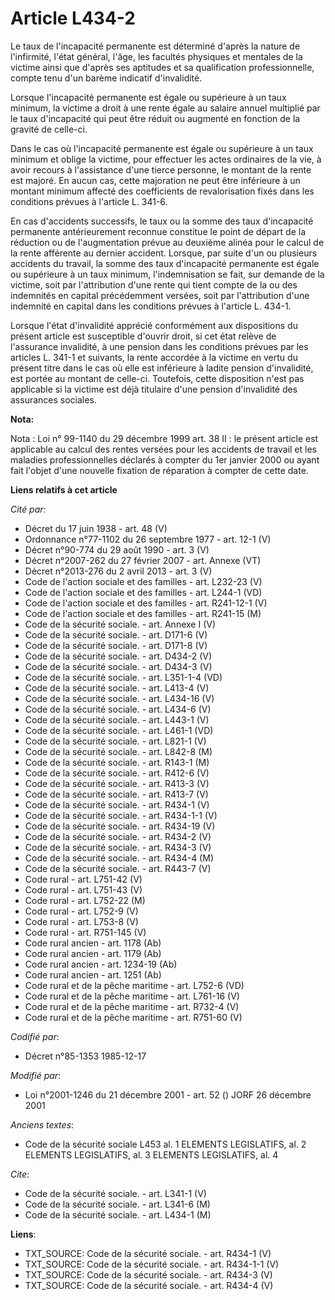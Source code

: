 # Article L434-2

Le taux de l'incapacité permanente est déterminé d'après la nature de l'infirmité, l'état général, l'âge, les facultés
physiques et mentales de la victime ainsi que d'après ses aptitudes et sa qualification professionnelle, compte tenu d'un
barème indicatif d'invalidité. 

Lorsque l'incapacité permanente est égale ou supérieure à un taux minimum, la victime a droit à une rente égale au salaire
annuel multiplié par le taux d'incapacité qui peut être réduit ou augmenté en fonction de la gravité de celle-ci. 

Dans le cas où l'incapacité permanente est égale ou supérieure à un taux minimum et oblige la victime, pour effectuer les
actes ordinaires de la vie, à avoir recours à l'assistance d'une tierce personne, le montant de la rente est majoré. En aucun
cas, cette majoration ne peut être inférieure à un montant minimum affecté des coefficients de revalorisation fixés dans les
conditions prévues à l'article L. 341-6. 

En cas d'accidents successifs, le taux ou la somme des taux d'incapacité permanente antérieurement reconnue constitue le
point de départ de la réduction ou de l'augmentation prévue au deuxième alinéa pour le calcul de la rente afférente au
dernier accident. Lorsque, par suite d'un ou plusieurs accidents du travail, la somme des taux d'incapacité permanente est
égale ou supérieure à un taux minimum, l'indemnisation se fait, sur demande de la victime, soit par l'attribution d'une rente
qui tient compte de la ou des indemnités en capital précédemment versées, soit par l'attribution d'une indemnité en capital
dans les conditions prévues à l'article L. 434-1.

Lorsque l'état d'invalidité apprécié conformément aux dispositions du présent article est susceptible d'ouvrir droit, si cet
état relève de l'assurance invalidité, à une pension dans les conditions prévues par les articles L. 341-1 et suivants, la
rente accordée à la victime en vertu du présent titre dans le cas où elle est inférieure à ladite pension d'invalidité, est
portée au montant de celle-ci. Toutefois, cette disposition n'est pas applicable si la victime est déjà titulaire d'une
pension d'invalidité des assurances sociales.

**Nota:**

Nota : Loi n° 99-1140 du 29 décembre 1999 art. 38 II : le présent article est applicable au calcul des rentes versées pour
les accidents de travail et les maladies professionnelles déclarés à compter du 1er janvier 2000 ou ayant fait l'objet d'une
nouvelle fixation de réparation à compter de cette date.

**Liens relatifs à cet article**

_Cité par_:

  - Décret du 17 juin 1938 - art. 48 (V)
  - Ordonnance n°77-1102 du 26 septembre 1977 - art. 12-1 (V)
  - Décret n°90-774 du 29 août 1990 - art. 3 (V)
  - Décret n°2007-262 du 27 février 2007 - art. Annexe (VT)
  - Décret n°2013-276 du 2 avril 2013 - art. 3 (V)
  - Code de l'action sociale et des familles - art. L232-23 (V)
  - Code de l'action sociale et des familles - art. L244-1 (VD)
  - Code de l'action sociale et des familles - art. R241-12-1 (V)
  - Code de l'action sociale et des familles - art. R241-15 (M)
  - Code de la sécurité sociale. - art. Annexe I (V)
  - Code de la sécurité sociale. - art. D171-6 (V)
  - Code de la sécurité sociale. - art. D171-8 (V)
  - Code de la sécurité sociale. - art. D434-2 (V)
  - Code de la sécurité sociale. - art. D434-3 (V)
  - Code de la sécurité sociale. - art. L351-1-4 (VD)
  - Code de la sécurité sociale. - art. L413-4 (V)
  - Code de la sécurité sociale. - art. L434-16 (V)
  - Code de la sécurité sociale. - art. L434-6 (V)
  - Code de la sécurité sociale. - art. L443-1 (V)
  - Code de la sécurité sociale. - art. L461-1 (VD)
  - Code de la sécurité sociale. - art. L821-1 (V)
  - Code de la sécurité sociale. - art. L842-8 (M)
  - Code de la sécurité sociale. - art. R143-1 (M)
  - Code de la sécurité sociale. - art. R412-6 (V)
  - Code de la sécurité sociale. - art. R413-3 (V)
  - Code de la sécurité sociale. - art. R413-7 (V)
  - Code de la sécurité sociale. - art. R434-1 (V)
  - Code de la sécurité sociale. - art. R434-1-1 (V)
  - Code de la sécurité sociale. - art. R434-19 (V)
  - Code de la sécurité sociale. - art. R434-2 (V)
  - Code de la sécurité sociale. - art. R434-3 (V)
  - Code de la sécurité sociale. - art. R434-4 (M)
  - Code de la sécurité sociale. - art. R443-7 (V)
  - Code rural - art. L751-42 (V)
  - Code rural - art. L751-43 (V)
  - Code rural - art. L752-22 (M)
  - Code rural - art. L752-9 (V)
  - Code rural - art. L753-8 (V)
  - Code rural - art. R751-145 (V)
  - Code rural ancien - art. 1178 (Ab)
  - Code rural ancien - art. 1179 (Ab)
  - Code rural ancien - art. 1234-19 (Ab)
  - Code rural ancien - art. 1251 (Ab)
  - Code rural et de la pêche maritime - art. L752-6 (VD)
  - Code rural et de la pêche maritime - art. L761-16 (V)
  - Code rural et de la pêche maritime - art. R732-4 (V)
  - Code rural et de la pêche maritime - art. R751-60 (V)

_Codifié par_:

  - Décret n°85-1353 1985-12-17

_Modifié par_:

  - Loi n°2001-1246 du 21 décembre 2001 - art. 52 () JORF 26 décembre 2001

_Anciens textes_:

  - Code de la sécurité sociale L453 al. 1 ELEMENTS LEGISLATIFS, al. 2 ELEMENTS LEGISLATIFS, al. 3 ELEMENTS LEGISLATIFS, al. 4

_Cite_:

  - Code de la sécurité sociale. - art. L341-1 (V)
  - Code de la sécurité sociale. - art. L341-6 (M)
  - Code de la sécurité sociale. - art. L434-1 (M)

**Liens**:

  - TXT_SOURCE: Code de la sécurité sociale. - art. R434-1 (V)
  - TXT_SOURCE: Code de la sécurité sociale. - art. R434-1-1 (V)
  - TXT_SOURCE: Code de la sécurité sociale. - art. R434-3 (V)
  - TXT_SOURCE: Code de la sécurité sociale. - art. R434-4 (V)
